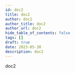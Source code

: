 ```yaml
---
id: doc2
title: doc2
author: doc2
author_title: doc2
author_url: doc2
hide_table_of_contents: false
tags: []
draft: true
date: 2023-05-30
description: doc2
---
```

doc2